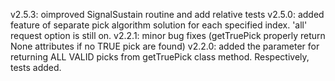 v2.5.3: oimproved SignalSustain routine and add relative tests
v2.5.0: added feature of separate pick algorithm solution for each specified index. 'all' request option is still on.
v2.2.1: minor bug fixes (getTruePick properly return None attributes if no TRUE pick are found)
v2.2.0: added the parameter for returning ALL VALID picks from getTruePick class method. Respectively, tests added.

